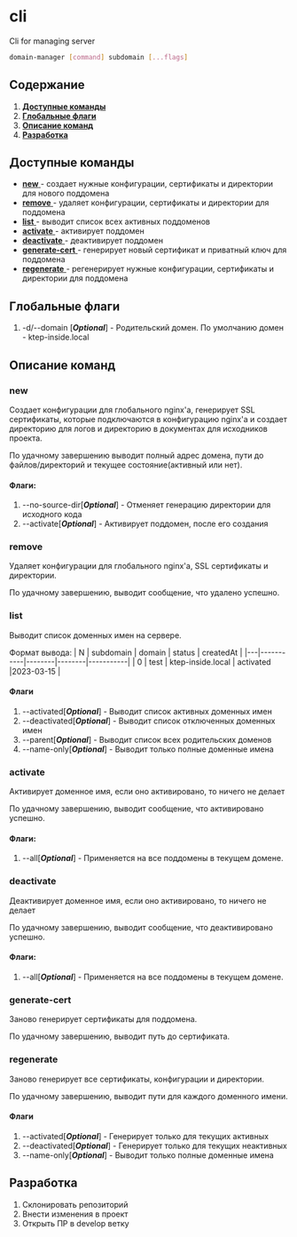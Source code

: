 # cli

Cli for managing server

```bash
domain-manager [command] subdomain [...flags]
```

## Содержание

1. [**Доступные команды**](#доступные-команды)
2. [**Глобальные флаги**](#глобальные-флаги)
3. [**Описание команд**](#описание-команд)
4. [**Разработка**](#разработка)

## Доступные команды

- [**new** ](#new)- создает нужные конфигурации, сертификаты и директории для нового поддомена
- [**remove** ](#remove)- удаляет конфигурации, сертификаты и директории для поддомена
- [**list** ](#list)- выводит список всех активных поддоменов
- [**activate** ](#activate)- активирует поддомен
- [**deactivate** ](#deactivate)- деактивирует поддомен
- [**generate-cert** ](#generate-cert) - генерирует новый сертификат и приватный ключ для поддомена
- [**regenerate** ](#regenerate)- регенерирует нужные конфигурации, сертификаты и директории для поддомена

## Глобальные флаги

1. -d/--domain [_**Optional**_] - Родительский домен. По умолчанию домен - ktep-inside.local

## Описание команд

### new

Создает конфигурации для глобального nginx'а, генерирует SSL сертификаты, которые подключаются в конфигурацию nginx'а и создает директорию для логов и директорию в документах для исходников проекта.

По удачному завершению выводит полный адрес домена, пути до файлов/директорий и текущее состояние(активный или нет).

#### Флаги:

1. --no-source-dir[_**Optional**_] - Отменяет генерацию директории для исходного кода
2. --activate[_**Optional**_] - Активирует поддомен, после его создания

### remove

Удаляет конфигурации для глобального nginx'а, SSL сертификаты и директории.

По удачному завершению, выводит сообщение, что удалено успешно.

### list

Выводит список доменных имен на сервере.

Формат вывода:
| N | subdomain | domain | status | createdAt |
|---|-----------|--------|--------|-----------|
| 0 | test | ktep-inside.local | activated |2023-03-15 |

#### Флаги

1. --activated[_**Optional**_] - Выводит список активных доменных имен
2. --deactivated[_**Optional**_] - Выводит список отключенных доменных имен
3. --parent[_**Optional**_] - Выводит список всех родительских доменов
4. --name-only[_**Optional**_] - Выводит только полные доменные имена

### activate

Активирует доменное имя, если оно активировано, то ничего не делает

По удачному завершению, выводит сообщение, что активировано успешно.

#### Флаги:

1. --all[_**Optional**_] - Применяется на все поддомены в текущем домене.

### deactivate

Деактивирует доменное имя, если оно активировано, то ничего не делает

По удачному завершению, выводит сообщение, что деактивировано успешно.

#### Флаги:

1. --all[_**Optional**_] - Применяется на все поддомены в текущем домене.

### generate-cert

Заново генерирует сертификаты для поддомена.

По удачному завершению, выводит путь до сертификата.

### regenerate

Заново генерирует все сертификаты, конфигурации и директории.

По удачному завершению, выводит пути для каждого доменного имени.

#### Флаги

1. --activated[_**Optional**_] - Генерирует только для текущих активных
2. --deactivated[_**Optional**_] - Генерирует только для текущих неактивных
3. --name-only[_**Optional**_] - Выводит только полные доменные имена

## Разработка

1. Склонировать репозиторий
2. Внести изменения в проект
3. Открыть ПР в develop ветку
